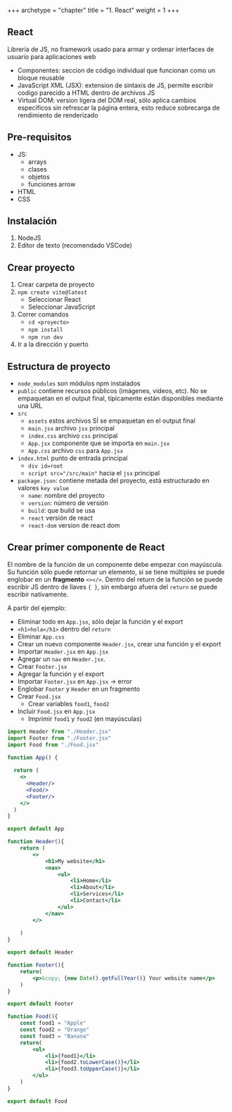 +++
archetype = "chapter"
title = "1. React"
weight = 1
+++

## React
Librería de JS, no framework usado para armar y ordenar interfaces de usuario para aplicaciones web
- Componentes: seccion de código individual que funcionan como un bloque reusable
- JavaScript XML (JSX): extension de sintaxis de JS, permite escribir codigo parecido a HTML dentro de archivos JS
- Virtual DOM: version ligera del DOM real, sólo aplica cambios especificos sin refrescar la página entera, esto reduce sobrecarga de rendimiento de renderizado

## Pre-requisitos
- JS:
    - arrays
    - clases 
    - objetos
    - funciones arrow
- HTML
- CSS

## Instalación
1. NodeJS
1. Editor de texto (recomendado VSCode)

## Crear proyecto
1. Crear carpeta de proyecto
1. `npm create vite@latest`
    - Seleccionar React
    - Seleccionar JavaScript
1. Correr comandos
    - `cd <proyecto>`
    - `npm install`
    - `npm run dev`
1. Ir a la dirección y puerto

## Estructura de proyecto
- `node_modules` son módulos npm instalados
- `public` contiene recursos públicos (imágenes, videos, etc). No se empaquetan en el output final, típicamente están disponibles mediante una URL
- `src` 
    - `assets` estos archivos SÍ se empaquetan en el output final
    - `main.jsx` archivo `jsx` principal 
    - `index.css` archivo `css` principal
    - `App.jsx` componente que se importa en `main.jsx`
    - `App.css` archivo `css` para `App.jsx`
- `index.html` punto de entrada principal
    - `div id=root`
    - `script src="/src/main"` hacia el `jsx` principal
- `package.json`: contiene metada del proyecto, está estructurado en valores `key value`
    - `name`: nombre del proyecto
    - `version`: número de versión
    - `build`: que build se usa
    - `react` versión de react
    - `react-dom` version de react dom

## Crear primer componente de React
El nombre de la función de un componente debe empezar con mayúscula. Su función sólo puede retornar un elemento, si se tiene múltiples se puede englobar en un **fragmento** `<></>`. Dentro del return de la función se puede escribir JS dentro de llaves `{ }`, sin embargo afuera del `return` se puede escribir nativamente.

A partir del ejemplo:
- Eliminar todo en `App.jsx`, sólo dejar la función y el export
- `<h1>hola</h1>` dentro del `return`
- Eliminar `App.css`
- Crear un nuevo componente `Header.jsx`, crear una función y el export 
- Importar `Header.jsx` en `App.jsx`
- Agregar un `nav` en `Header.jsx`.
- Crear `Footer.jsx`
- Agregar la función y el export
- Importar `Footer.jsx` en `App.jsx` -> error
- Englobar `Footer` y `Header` en un fragmento
- Crear `Food.jsx`
    - Crear variables `food1`, `food2`
- Incluir `Food.jsx` en `App.jsx`
    - Imprimir `food1` y `food2` (en mayúsculas)

```jsx {title="App.jsx"}
import Header from "./Header.jsx"
import Footer from "./Footer.jsx"
import Food from "./Food.jsx"

function App() {
  
  return (
    <>
      <Header/>
      <Food/>
      <Footer/>
    </>
  )
}

export default App
```

```jsx {title="Header.jsx"}
function Header(){
    return (
        <>
            <h1>My website</h1>
            <nav>
                <ul>
                    <li>Home</li>
                    <li>About</li>
                    <li>Services</li>
                    <li>Contact</li>
                </ul>
            </nav>
        </>
        
    )
}

export default Header
```

```jsx {title="Footer.jsx"}
function Footer(){
    return(
        <p>&copy; {new Date().getFullYear()} Your website name</p>
    )
}

export default Footer
```

```jsx {title="Food.jsx"}
function Food(){
    const food1 = "Apple"
    const food2 = "Orange"
    const food3 = "Banana"
    return(
        <ul>
            <li>{food1}</li>
            <li>{food2.toLowerCase()}</li>
            <li>{food3.toUpperCase()}</li>
        </ul>
    )
}

export default Food
```